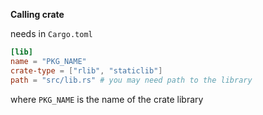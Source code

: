 
**Calling crate**

needs in `Cargo.toml`

```toml
[lib]
name = "PKG_NAME"
crate-type = ["rlib", "staticlib"]
path = "src/lib.rs" # you may need path to the library
```

where `PKG_NAME` is the name of the crate library